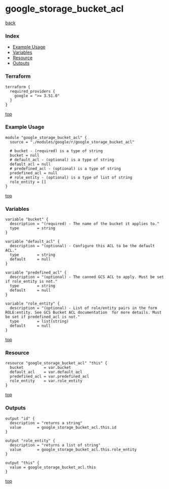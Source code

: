 # google_storage_bucket_acl

[back](../google.md)

### Index

- [Example Usage](#example-usage)
- [Variables](#variables)
- [Resource](#resource)
- [Outputs](#outputs)

### Terraform

```hcl
terraform {
  required_providers {
    google = ">= 3.51.0"
  }
}
```

[top](#index)

### Example Usage

```hcl
module "google_storage_bucket_acl" {
  source = "./modules/google/r/google_storage_bucket_acl"

  # bucket - (required) is a type of string
  bucket = null
  # default_acl - (optional) is a type of string
  default_acl = null
  # predefined_acl - (optional) is a type of string
  predefined_acl = null
  # role_entity - (optional) is a type of list of string
  role_entity = []
}
```

[top](#index)

### Variables

```hcl
variable "bucket" {
  description = "(required) - The name of the bucket it applies to."
  type        = string
}

variable "default_acl" {
  description = "(optional) - Configure this ACL to be the default ACL."
  type        = string
  default     = null
}

variable "predefined_acl" {
  description = "(optional) - The canned GCS ACL to apply. Must be set if role_entity is not."
  type        = string
  default     = null
}

variable "role_entity" {
  description = "(optional) - List of role/entity pairs in the form ROLE:entity. See GCS Bucket ACL documentation  for more details. Must be set if predefined_acl is not."
  type        = list(string)
  default     = null
}
```

[top](#index)

### Resource

```hcl
resource "google_storage_bucket_acl" "this" {
  bucket         = var.bucket
  default_acl    = var.default_acl
  predefined_acl = var.predefined_acl
  role_entity    = var.role_entity
}
```

[top](#index)

### Outputs

```hcl
output "id" {
  description = "returns a string"
  value       = google_storage_bucket_acl.this.id
}

output "role_entity" {
  description = "returns a list of string"
  value       = google_storage_bucket_acl.this.role_entity
}

output "this" {
  value = google_storage_bucket_acl.this
}
```

[top](#index)